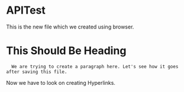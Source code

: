 # APITest
This is the new file which we created using browser.
# This Should Be Heading

      We are trying to create a paragraph here. Let's see how it goes after saving this file.
      
Now we have to look on creating Hyperlinks.
